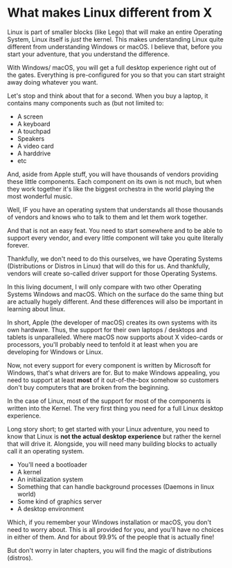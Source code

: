 # What makes Linux different from X

Linux is part of smaller blocks (like Lego) that will make an entire Operating System, Linux itself is _just_ the
kernel. This makes understanding Linux quite different from understanding Windows or macOS. I believe that, before you
start your adventure, that you understand the difference.

With Windows/ macOS, you will get a full desktop experience right out of the gates.
Everything is pre-configured for you so that you can start straight away doing whatever you want.

Let's stop and think about that for a second. When you buy a laptop, it contains many components such as (but not
limited to:

- A screen
- A keyboard
- A touchpad
- Speakers
- A video card
- A harddrive
- etc

And, aside from Apple stuff, you will have thousands of vendors providing these little components. Each component on
its own is not much, but when they work together it's like the biggest orchestra in the world playing the most
wonderful music.

Well, IF you have an operating system that understands all those thousands of vendors and knows who to talk to them
and let them work together.

And that is not an easy feat. You need to start somewhere and to be able to support every vendor, and every little
component will take you quite literally forever.

Thankfully, we don't need to do this ourselves, we have Operating Systems (Distributions or Distros in Linux) that 
will do this for us.
And thankfully, 
vendors will create so-called driver support for those Operating Systems.

In this living document, I will only compare with two other Operating Systems Windows and macOS. Which on the
surface do the same thing but are actually hugely different. And these differences will also be important in learning
about linux.

In short, Apple (the developer of macOS) creates its own systems with its own hardware. Thus, the
support for their own laptops / desktops and tablets is unparalleled. Where macOS now supports about X video-cards or
processors, you'll probably need to tenfold it at least when you are developing for Windows or Linux.

Now, not every support for every component is written by Microsoft for Windows, that's what drivers are for. But to
make Windows appealing, you need to support at least **most** of it out-of-the-box somehow so customers don't buy
computers that are broken from the beginning.

In the case of Linux, most of the support for most of the components is written into the Kernel. The very first thing
you need for a full Linux desktop experience.

Long story short; to get started with your Linux adventure, you need to know that Linux is **not the actual desktop
experience** but rather the kernel that will drive it. Alongside, you will need many building blocks to actually
call it an operating system.

- You'll need a bootloader
- A kernel
- An initialization system
- Something that can handle background processes (Daemons in linux world)
- Some kind of graphics server
- A desktop environment

Which, if you remember your Windows installation or macOS, you don't need to worry about. This is all provided for
you, and you'll have no choices in either of them. And for about 99.9% of the people that is actually fine!

But don't worry in later chapters, you will find the magic of distributions (distros).
